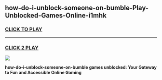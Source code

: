 
## how-do-i-unblock-someone-on-bumble-Play-Unblocked-Games-Online-i1mhk
<h3>
<a href="https://premium76.site?title=how-do-i-unblock-someone-on-bumble&ref=25A">CLICK TO PLAY</a></h3>
<hr>

<h3>
<a href="https://premium76.site?title=how-do-i-unblock-someone-on-bumble&ref=25A">CLICK 2 PLAY</a>
  
</h3>

<a href="https://premium76.site?title=how-do-i-unblock-someone-on-bumble&ref=25A"><img src="https://clearcache.store/games.png"></a>


**how-do-i-unblock-someone-on-bumble games unblocked: Your Gateway to Fun and Accessible Online Gaming**
